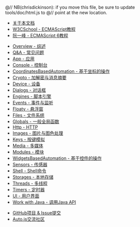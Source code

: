 @// NB(chrisdickinson): if you move this file, be sure to update tools/doc/html.js to
@// point at the new location.
* [关于本文档](documentation.html)
* [W3CSchool - ECMAScript教程](http://www.w3school.com.cn/js/pro_js_syntax.asp)
* [阮一峰 - ECMAScript 6教程](http://es6.ruanyifeng.com/#README)

<div class="line"></div>

* [Overview - 综述](overview.html)
* [Q&A - 常见问题](qa.html)
* [App - 应用](app.html)
* [Console - 控制台](console.html)
* [CoordinatesBasedAutomation - 基于坐标的操作](coordinatesBasedAutomation.html)
* [Crypto - 加解密与消息摘要](crypto.html)
* [Device - 设备](device.html)
* [Dialogs - 对话框](dialogs.html)
* [Engines - 脚本引擎](engines.html)
* [Events - 事件与监听](events.html)
* [Floaty - 悬浮窗](floaty.html)
* [Files - 文件系统](files.html)
* [Globals - 一般全局函数](globals.html)
* [Http - HTTP](http.html)
* [Images - 图片与图色处理](images.html)
* [Keys - 按键模拟](keys.html)
* [Media - 多媒体](media.html)
* [Modules - 模块](modules.html)
* [WidgetsBasedAutomation - 基于控件的操作](widgetsBasedAutomation.html)
* [Sensors - 传感器](sensors.html)
* [Shell - Shell命令](shell.html)
* [Storages - 本地存储](storages.html)
* [Threads - 多线程](threads.html)
* [Timers - 定时器](timers.html)
* [UI - 用户界面](ui.html)
* [Work with Java - 调用Java API](https://developer.mozilla.org/zh-CN/docs/Mozilla/Projects/Rhino/Scripting_Java)

<div class="line"></div>

* [GitHub项目 & Issue提交](https://github.com/hyb1996/NoRootScriptDroid)
* [Auto.js交流社区](http://autojs.org)
